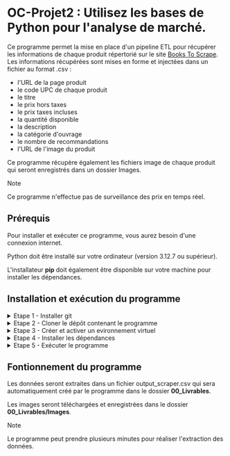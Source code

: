 # OC-Projet2 : Utilisez les bases de Python pour l'analyse de marché.

Ce programme permet la mise en place d'un pipeline ETL pour récupérer les informations de chaque produit répertorié sur le site [Books To Scrape](https://books.toscrape.com/).
Les informations récupérées sont mises en forme et injectées dans un fichier au format .csv :

- l'URL de la page produit
- le code UPC de chaque produit
- le titre
- le prix hors taxes
- le prix taxes incluses
- la quantité disponible
- la description
- la catégorie d'ouvrage
- le nombre de recommandations
- l'URL de l'image du produit

Ce programme récupère également les fichiers image de chaque produit qui seront enregistrés dans un dossier Images.

> [!NOTE]
> Ce programme n'effectue pas de surveillance des prix en temps réel.

## Prérequis

Pour installer et exécuter ce programme, vous aurez besoin d'une connexion internet.

Python doit être installé sur votre ordinateur (version 3.12.7 ou supérieur).

L'installateur **pip** doit également être disponible sur votre machine pour installer les dépendances.

## Installation et exécution du programme

<details>
<summary>Etape 1 - Installer git</summary><br>

Pour télécharger ce programme, vérifiez que git est bien installé sur votre poste.<br>
Vous pouvez l'installer en suivant les instructions fournies sur le site [git-scm.com](https://git-scm.com/book/fr/v2/D%C3%A9marrage-rapide-Installation-de-Git)

</details>

<details>
<summary>Etape 2 - Cloner le dépôt contenant le programme</summary><br>


Utilisez la commande suivante :

``git clone https://github.com/Guillaume-GG35/OC-Projet2.git``

</details>

<details>
<summary>Etape 3 - Créer et activer un evironnement virtuel</summary><br>

Placez vous dans le dossier **00_Livrables** et créez un environnement virtuel avec la commande ``python -m venv env``<br>
Activez cet environnement avec la commande ``source env/bin/activate``

</details>

<details>
<summary>Etape 4 - Installer les dépendances</summary><br>

Pour que ce programme s'exécute, vous aurez besoin des packages **requests** et **bs4** <br>
Exécutez la commande ``pip install requests bs4``

</details>

<details>
<summary>Etape 5 - Exécuter le programme</summary><br>

Exécutez la commande ``python main.py``

</details>

## Fontionnement du programme

Les données seront extraites dans un fichier output_scraper.csv qui sera automatiquement créé par le programme dans le dossier **00_Livrables**.

Les images seront téléchargées et enregistrées dans le dossier **00_Livrables/Images**.

> [!NOTE]
> Le programme peut prendre plusieurs minutes pour réaliser l'extraction des données.
